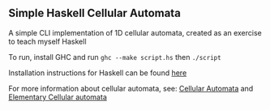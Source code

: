 Simple Haskell Cellular Automata
----

A simple CLI implementation of 1D cellular automata, created as an exercise to teach myself Haskell

To run, install GHC and run `ghc --make script.hs` then `./script` 

Installation instructions for Haskell can be found [here](http://www.haskell.org/platform/)

For more information about cellular automata, see:
[Cellular Automata](http://en.wikipedia.org/wiki/Cellular_automaton)
and [Elementary Cellular automata](http://en.wikipedia.org/wiki/Elementary_cellular_automaton)
